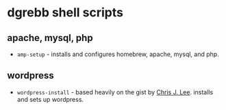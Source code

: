 # dgrebb shell scripts

## apache, mysql, php

* `amp-setup` - installs and configures homebrew, apache, mysql, and php.

## wordpress

* `wordpress-install` - based heavily on the gist by [Chris J. Lee](https://gist.github.com/chrisjlee/3278562). installs and sets up wordpress.